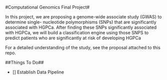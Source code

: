 #Computational Genomics Final Project#

In this project, we are proposing a genome-wide associate study (GWAS) to determine single- nucleotide polymorphisms (SNPs) that are significantly associated with HGPCa. After finding these SNPs significantly associated with HGPCa, we will build a classification engine using those SNPS to predict patients who are significantly at risk of developing HGPCa

For a detailed understanding of the study, see the proposal attached to this repo.

##Things To Do##
- [] Establish Data Pipeline

